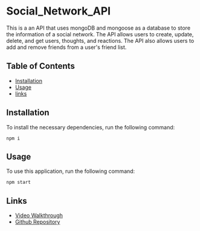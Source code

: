 # Social_Network_API
This is a an API that uses mongoDB and mongoose as a database to store the information  of a social network. The API allows users to create, update, delete, and get users, thoughts, and reactions. The API also allows users to add and remove friends from a user's friend list.

## Table of Contents
* [Installation](#installation)
* [Usage](#usage)
* [links](#links)

## Installation
To install the necessary dependencies, run the following command:
```
npm i
```

## Usage
To use this application, run the following command:
```
npm start
```

## Links
* [Video Walkthrough]()
* [Github Repository](https://github.com/Neatartist/Social_Network_API.git)
